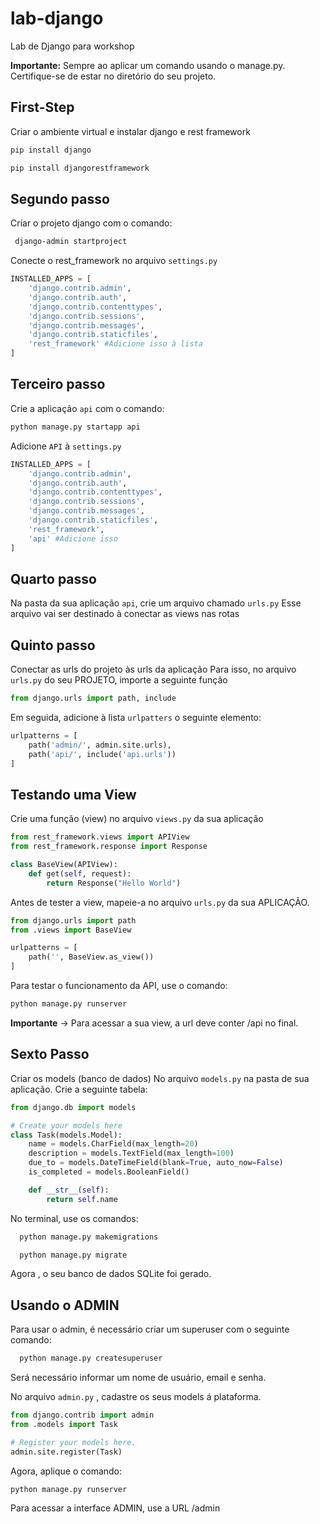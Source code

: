 # lab-django
Lab de Django para workshop 

**Importante:** Sempre ao aplicar um comando usando o manage.py. Certifique-se de estar no diretório do seu projeto.
## First-Step 
Criar o ambiente virtual e instalar django e rest framework
```bash
pip install django
```
```bash
pip install djangorestframework
```

## Segundo passo
Criar o projeto django com o comando:
```bash
 django-admin startproject 
```
Conecte o rest_framework no arquivo `settings.py`

```python
INSTALLED_APPS = [
    'django.contrib.admin',
    'django.contrib.auth',
    'django.contrib.contenttypes',
    'django.contrib.sessions',
    'django.contrib.messages',
    'django.contrib.staticfiles',
    'rest_framework' #Adicione isso à lista
]
```

## Terceiro passo
Crie a aplicação `api` com o comando:
```bash
python manage.py startapp api
```
Adicione `API` à `settings.py`
```python
INSTALLED_APPS = [
    'django.contrib.admin',
    'django.contrib.auth',
    'django.contrib.contenttypes',
    'django.contrib.sessions',
    'django.contrib.messages',
    'django.contrib.staticfiles',
    'rest_framework',
    'api' #Adicione isso
]
```

## Quarto passo 
Na pasta da sua aplicação `api`, crie um arquivo chamado `urls.py`
Esse arquivo vai ser destinado à conectar as views nas rotas

## Quinto passo
Conectar as urls do projeto às urls da aplicação 
Para isso, no arquivo `urls.py` do seu PROJETO, importe a seguinte função
```python
from django.urls import path, include
```
Em seguida, adicione à lista `urlpatters` o seguinte elemento:
```python
urlpatterns = [
    path('admin/', admin.site.urls),
    path('api/', include('api.urls'))
]
```

## Testando uma View
Crie uma função (view) no arquivo `views.py` da sua aplicação
```python
from rest_framework.views import APIView
from rest_framework.response import Response

class BaseView(APIView):
    def get(self, request):
        return Response("Hello World")
```

Antes de tester a view, mapeie-a no arquivo `urls.py` da sua APLICAÇÃO.
```python
from django.urls import path
from .views import BaseView

urlpatterns = [
    path('', BaseView.as_view())
]

```

Para testar o funcionamento da API, use o comando:
```bash
python manage.py runserver
```
**Importante** -> Para acessar a sua view, a url deve conter /api no final. 

## Sexto Passo
Criar os models (banco de dados) 
No arquivo `models.py` na pasta de sua aplicação. Crie a seguinte tabela: 
```python
from django.db import models

# Create your models here
class Task(models.Model):
    name = models.CharField(max_length=20)
    description = models.TextField(max_length=100)
    due_to = models.DateTimeField(blank=True, auto_now=False)
    is_completed = models.BooleanField()

    def __str__(self):
        return self.name

```
No terminal, use os comandos:
```bash
  python manage.py makemigrations
```
```bash
  python manage.py migrate
```
Agora , o seu banco de dados SQLite foi gerado.

## Usando o ADMIN

Para usar o admin, é necessário criar um superuser com o seguinte comando:

```bash
  python manage.py createsuperuser
```
Será necessário informar um nome de usuário, email e senha.

No arquivo `admin.py` , cadastre os seus models á plataforma.
```python
from django.contrib import admin
from .models import Task

# Register your models here.
admin.site.register(Task)
```

Agora, aplique o comando: 
```bash
python manage.py runserver
```

Para acessar a interface ADMIN, use a URL /admin



